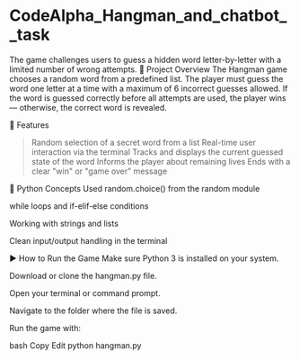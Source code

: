 # CodeAlpha_Hangman_and_chatbot__task
The game challenges users to guess a hidden word letter-by-letter with a limited number of wrong attempts.
📄 Project Overview
The Hangman game chooses a random word from a predefined list.
The player must guess the word one letter at a time with a maximum of 6 incorrect guesses allowed.
If the word is guessed correctly before all attempts are used, the player wins — otherwise, the correct word is revealed.

🧠 Features
>Random selection of a secret word from a list
>Real-time user interaction via the terminal
>Tracks and displays the current guessed state of the word
>Informs the player about remaining lives
>Ends with a clear "win" or "game over" message

🧩 Python Concepts Used
random.choice() from the random module

while loops and if-elif-else conditions

Working with strings and lists

Clean input/output handling in the terminal

▶️ How to Run the Game
Make sure Python 3 is installed on your system.

Download or clone the hangman.py file.

Open your terminal or command prompt.

Navigate to the folder where the file is saved.

Run the game with:

bash
Copy
Edit
python hangman.py
